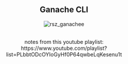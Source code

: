 <div align="center">

## Ganache CLI
![rsz_ganachee](https://user-images.githubusercontent.com/55017307/134416013-9cd74b60-4774-4be9-bd82-c13f26e75131.png)

<br>
notes from this youtube playlist:
<br>
https://www.youtube.com/playlist?list=PLbbtODcOYIoGyHf0P64qwbeLqKesenu1t


  
</div>
